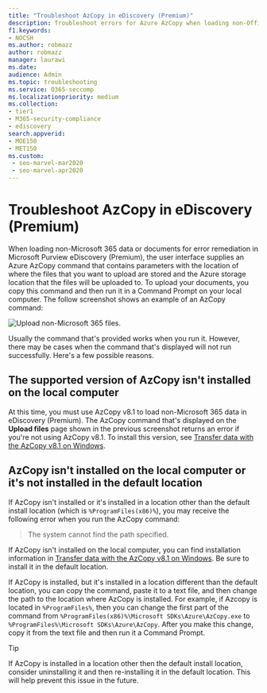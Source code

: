 ```yaml
---
title: "Troubleshoot AzCopy in eDiscovery (Premium)"
description: Troubleshoot errors for Azure AzCopy when loading non-Office 365 data for error remediation in eDiscovery (Premium).
f1.keywords:
- NOCSH
ms.author: robmazz
author: robmazz
manager: laurawi
ms.date: 
audience: Admin
ms.topic: troubleshooting
ms.service: O365-seccomp
ms.localizationpriority: medium
ms.collection:
- tier1
- M365-security-compliance
- ediscovery
search.appverid: 
- MOE150
- MET150
ms.custom: 
 - seo-marvel-mar2020
 - seo-marvel-apr2020
---
```


# Troubleshoot AzCopy in eDiscovery (Premium)

When loading non-Microsoft 365 data or documents for error remediation in Microsoft Purview eDiscovery (Premium), the user interface supplies an Azure AzCopy command that contains parameters with the location of where the files that you want to upload are stored and the Azure storage location that the files will be uploaded to. To upload your documents, you copy this command and then run it in a Command Prompt on your local computer.  The follow screenshot shows an example of an AzCopy command:

![Upload non-Microsoft 365 files.](../media/46ba68f6-af11-4e70-bb91-5fc7973516e3.png)

Usually the command that's provided works when you run it. However, there may be cases when the command that's displayed will not run successfully. Here's a few possible reasons.

## The supported version of AzCopy isn't installed on the local computer

At this time, you must use AzCopy v8.1 to load non-Microsoft 365 data in eDiscovery (Premium). The AzCopy command that's displayed on the **Upload files** page shown in the previous screenshot returns an error if you're not using AzCopy v8.1. To install this version, see [Transfer data with the AzCopy v8.1 on Windows](/previous-versions/azure/storage/storage-use-azcopy).

## AzCopy isn't installed on the local computer or it's not installed in the default location

If AzCopy isn't installed or it's installed in a location other than the default install location (which is `%ProgramFiles(x86)%`), you may receive the following error when you run the AzCopy command:

> The system cannot find the path specified.

If AzCopy isn't installed on the local computer, you can find installation information in [Transfer data with the AzCopy v8.1 on Windows](/previous-versions/azure/storage/storage-use-azcopy). Be sure to install it in the default location.

If AzCopy is installed, but it's installed in a location different than the default location, you can copy the command, paste it to a text file, and then change the path to the location where AzCopy is installed. For example, if Azcopy is located in `%ProgramFiles%`, then you can change the first part of the command from `%ProgramFiles(x86)%\Microsoft SDKs\Azure\AzCopy.exe` to `%ProgramFiles%\Microsoft SDKs\Azure\AzCopy`. After you make this change, copy it from the text file and then run it a Command Prompt.

> [!TIP]
> If AzCopy is installed in a location other then the default install location, consider uninstalling it and then re-installing it in the default location. This will help prevent this issue in the future.